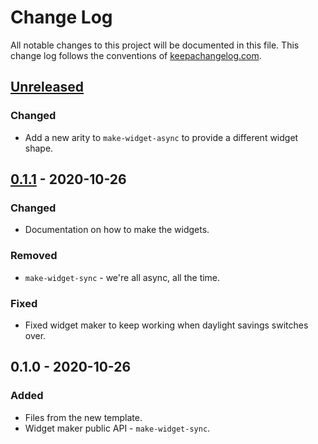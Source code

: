 # Change Log
All notable changes to this project will be documented in this file. This change log follows the conventions of [keepachangelog.com](http://keepachangelog.com/).

## [Unreleased]
### Changed
- Add a new arity to `make-widget-async` to provide a different widget shape.

## [0.1.1] - 2020-10-26
### Changed
- Documentation on how to make the widgets.

### Removed
- `make-widget-sync` - we're all async, all the time.

### Fixed
- Fixed widget maker to keep working when daylight savings switches over.

## 0.1.0 - 2020-10-26
### Added
- Files from the new template.
- Widget maker public API - `make-widget-sync`.

[Unreleased]: https://github.com/your-name/chapter1/compare/0.1.1...HEAD
[0.1.1]: https://github.com/your-name/chapter1/compare/0.1.0...0.1.1

